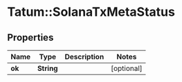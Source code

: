 # Tatum::SolanaTxMetaStatus

## Properties
Name | Type | Description | Notes
------------ | ------------- | ------------- | -------------
**ok** | **String** |  | [optional] 

